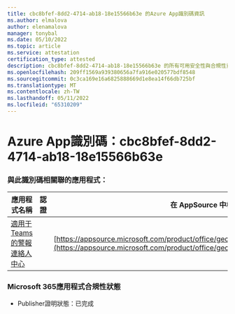 ```yaml
---
title: cbc8bfef-8dd2-4714-ab18-18e15566b63e 的Azure App識別碼資訊
ms.author: elmalova
author: elenamalova
manager: tonybal
ms.date: 05/10/2022
ms.topic: article
ms.service: attestation
certification_type: attested
description: cbc8bfef-8dd2-4714-ab18-18e15566b63e 的所有可用安全性與合規性資訊。
ms.openlocfilehash: 209ff1569a939380656a7fa916e020577bdf8548
ms.sourcegitcommit: 0c3ca169e16a6825888669d1e8ea14f66db725bf
ms.translationtype: MT
ms.contentlocale: zh-TW
ms.lasthandoff: 05/11/2022
ms.locfileid: "65310209"
---
```

# <a name="azure-app-id-cbc8bfef-8dd2-4714-ab18-18e15566b63e"></a>Azure App識別碼：cbc8bfef-8dd2-4714-ab18-18e15566b63e


### <a name="apps-associated-with-this-id"></a>與此識別碼相關聯的應用程式：
| **應用程式名稱** | **認證** | **在 AppSource 中檢視** |
|--------------|---------------|-----------------------|
| [適用于 Teams 的警報連絡人中心](../forward/geomant.buzzeasy_teams_contact_center.md) |  | [https://appsource.microsoft.com/product/office/geomant.buzzeasy_teams_contact_center](https://appsource.microsoft.com/product/office/geomant.buzzeasy_teams_contact_center) |

### <a name="microsoft-365-app-compliance-status"></a>Microsoft 365應用程式合規性狀態
- Publisher證明狀態：已完成
